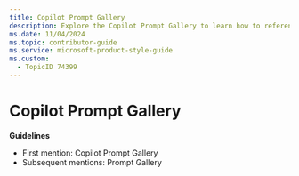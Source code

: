 ```yaml
---
title: Copilot Prompt Gallery
description: Explore the Copilot Prompt Gallery to learn how to reference and utilize prompts effectively in your documentation. Discover guidelines for consistent terminology usage.
ms.date: 11/04/2024
ms.topic: contributor-guide
ms.service: microsoft-product-style-guide
ms.custom:
  - TopicID 74399
---
```



# Copilot Prompt Gallery

**Guidelines**

- First mention: Copilot Prompt Gallery
- Subsequent mentions: Prompt Gallery


